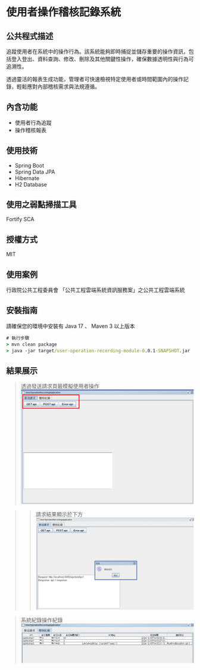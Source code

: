 # 使用者操作稽核記錄系統

## 公共程式描述

追蹤使用者在系統中的操作行為。該系統能夠即時捕捉並儲存重要的操作資訊，包括登入登出、資料查詢、修改、刪除及其他關鍵性操作，確保數據透明性與行為可追溯性。

透過靈活的報表生成功能，管理者可快速檢視特定使用者或時間範圍內的操作記錄，輕鬆應對內部稽核需求與法規遵循。

## 內含功能

- 使用者行為追蹤
- 操作稽核報表

## 使用技術

- Spring Boot
- Spring Data JPA
- Hibernate
- H2 Database

## 使用之弱點掃描工具

Fortify SCA

## 授權方式

MIT

## 使用案例

行政院公共工程委員會
「公共工程雲端系統資訊服務案」之公共工程雲端系統

## 安裝指南

請確保您的環境中安裝有 Java 17 、 Maven 3 以上版本

```bat
# 執行步驟
> mvn clean package
> java -jar target/user-operation-recording-module-0.0.1-SNAPSHOT.jar
```

## 結果展示

> 透過發送請求頁籤模擬使用者操作<br/>
![image](demo/1.jpg)

> > 請求結果顯示於下方<br/>
![image](demo/2.jpg)

> 系統紀錄操作紀錄<br/>
![image](demo/3.jpg)